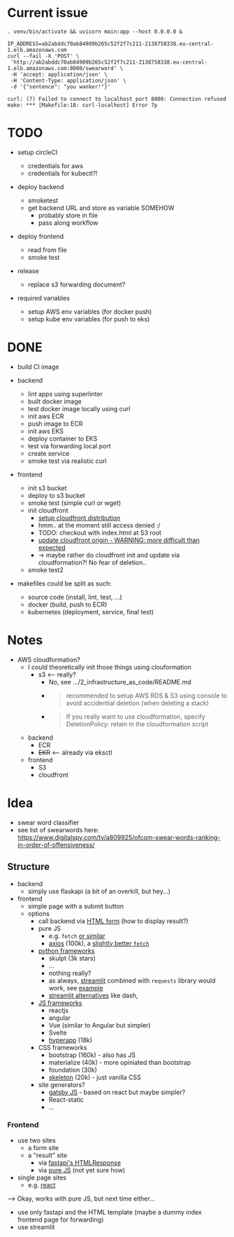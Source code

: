 # Current issue

```
. venv/bin/activate && uvicorn main:app --host 0.0.0.0 &

IP_ADDRESS=ab2abddc70ab84909b265c52f2f7c211-2138758338.eu-central-1.elb.amazonaws.com
curl --fail -X 'POST' \
 'http://ab2abddc70ab84909b265c52f2f7c211-2138758338.eu-central-1.elb.amazonaws.com:8000/swearword' \
 -H 'accept: application/json' \
 -H 'Content-Type: application/json' \
 -d '{"sentence": "you wanker!"}'

curl: (7) Failed to connect to localhost port 8000: Connection refused
make: *** [Makefile:18: curl-localhost] Error 7p

```

# TODO

- setup circleCI
  - credentials for aws
  - credentials for kubectl?!
- deploy backend
  - smoketest
  - get backend URL and store as variable SOMEHOW
    - probably store in file
    - pass along workflow
- deploy frontend
  - read from file
  - smoke test
- release

  - replace s3 forwarding document?

- required variables
  - setup AWS env variables (for docker push)
  - setup kube env variables (for push to eks)

# DONE

- build CI image
- backend

  - lint apps using superlinter
  - built docker image
  - test docker image locally using curl
  - init aws ECR
  - push image to ECR
  - init aws EKS
  - deploy container to EKS
  - test via forwarding local port
  - create service
  - smoke test via realistic curl

- frontend
  - init s3 bucket
  - deploy to s3 bucket
  - smoke test (simple curl or wget)
  - init cloudfront
    - [setup cloudfront distribution](https://docs.aws.amazon.com/AmazonCloudFront/latest/DeveloperGuide/distribution-web-creating-console.html)
    - hmm.. at the moment still access denied :/
    - TODO: checkout with index.html at S3 root
    - [update cloudfront origin - WARNING: more difficult than expected](https://stackoverflow.com/questions/42624579/update-cloudfront-configuration-using-awscli)
    - -> maybe rather do cloudfront init and update via cloudformation?! No fear of deletion..
  - smoke test2
- makefiles could be split as such:
  - source code (install, lint, test, ...)
  - docker (build, push to ECR)
  - kubernetes (deployment, service, final test)

# Notes

- AWS cloudformation?
  - I could theoretically init those things using clouformation
    - s3 <-- really?
      - No, see .../2_infrastructure_as_code/README.md
      - > recommended to setup AWS RDS & S3 using console to avoid accidential deletion (when deleting a stack)
      - > If you really want to use cloudformation, specify DeletionPolicy: retain in the cloudformation script
  - backend
    - ECR
    - ~~EKR~~ <-- already via eksctl
  - frontend
    - S3
    - cloudfront

# Idea

- swear word classifier
- see list of swearwords here: https://www.digitalspy.com/tv/a809925/ofcom-swear-words-ranking-in-order-of-offensiveness/

## Structure

- backend
  - simply use flaskapi (a bit of an overkill, but hey...)
- frontend
  - simple page with a submit button
  - options
    - call backend via [HTML form](https://stackoverflow.com/a/19933003/2135504) (how to display result?)
    - pure JS
      - e.g. `fetch` [or similar](https://levelup.gitconnected.com/all-possible-ways-of-making-an-api-call-in-plain-javascript-c0dee3c11b8b)
      - [axios](https://github.com/axios/axios) (100k), a [slightly better `fetch`](<https://blog.logrocket.com/axios-vs-fetch-best-http-requests/#:~:text=To%20send%20data%2C%20fetch(),stringify%20method>)
    - [python frameworks](https://blog.bitsrc.io/using-python-for-frontend-f90a0f8d51ae)
      - skulpt (3k stars)
      - ...
      - nothing really?
      - as always, [streamlit](https://streamlit.io/) combined with `requests` library would work, see [example](https://betterprogramming.pub/how-to-make-http-requests-in-streamlit-app-f22a77fd1ed7)
      - [streamlit alternatives](https://stackshare.io/streamlit/alternatives) like dash,
    - [JS frameworks](https://www.ideamotive.co/blog/best-frontend-frameworks)
      - reactjs
      - angular
      - Vue (similar to Angular but simpler)
      - Svelte
      - [hyperapp](https://github.com/jorgebucaran/hyperapp) (18k)
    - CSS frameworks
      - bootstrap (160k) - also has JS
      - materialize (40k) - more opiniated than bootstrap
      - foundation (30k)
      - [skeleton](https://github.com/dhg/Skeleton) (20k) - just vanilla CSS
    - site generators?
      - [gatsby JS](https://github.com/gatsbyjs/gatsby) - based on react but maybe simpler?
      - React-static
      - ...

### Frontend

- use two sites
  - a form site
  - a "result" site
    - via [fastapi's HTMLResponse](https://fastapi.tiangolo.com/advanced/custom-response/)
    - via [pure JS](https://blog.teclado.com/how-to-interact-with-rest-apis-from-javascript/) (not yet sure how)
- single page sites
  - e.g. [react](https://reactjs.org/docs/forms.html)

--> Okay, works with pure JS, but next time either...

- use only fastapi and the HTML template (maybe a dummy index frontend page for forwarding)
- use streamlit
